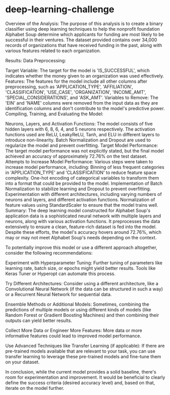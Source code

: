# deep-learning-challenge

Overview of the Analysis:
The purpose of this analysis is to create a binary classifier using deep learning techniques to help the nonprofit foundation Alphabet Soup determine which applicants for funding are most likely to be successful in their ventures. The dataset provided contains over 34,000 records of organizations that have received funding in the past, along with various features related to each organization.

Results:
Data Preprocessing:

Target Variable: The target for the model is 'IS_SUCCESSFUL', which indicates whether the money given to an organization was used effectively.
Features: The features for the model include all other columns after preprocessing, such as 'APPLICATION_TYPE', 'AFFILIATION', 'CLASSIFICATION', 'USE_CASE', 'ORGANIZATION', 'INCOME_AMT', 'SPECIAL_CONSIDERATIONS', and 'ASK_AMT'.
Variables to Remove: The 'EIN' and 'NAME' columns were removed from the input data as they are identification columns and don't contribute to the model's predictive power.
Compiling, Training, and Evaluating the Model:

Neurons, Layers, and Activation Functions: The model consists of five hidden layers with 6, 8, 6, 4, and 5 neurons respectively. The activation functions used are ReLU, LeakyReLU, Tanh, and ELU in different layers to introduce non-linearity. Batch Normalization and Dropout are used to regularize the model and prevent overfitting.
Target Model Performance: The target model performance was not explicitly stated, but the final model achieved an accuracy of approximately 72.76% on the test dataset.
Attempts to Increase Model Performance: Various steps were taken to increase model performance, including:
Binning of less frequent categories in 'APPLICATION_TYPE' and 'CLASSIFICATION' to reduce feature space complexity.
One-hot encoding of categorical variables to transform them into a format that could be provided to the model.
Implementation of Batch Normalization to stabilize learning and Dropout to prevent overfitting.
Experimentation with different architectures, including varying numbers of neurons and layers, and different activation functions.
Normalization of feature values using StandardScaler to ensure that the model trains well.
Summary:
The deep learning model constructed for Alphabet Soup's application data is a sophisticated neural network with multiple layers and neurons, along with various activation functions. It preprocesses the data extensively to ensure a clean, feature-rich dataset is fed into the model. Despite these efforts, the model's accuracy hovers around 72.76%, which may or may not meet Alphabet Soup's needs depending on the context.

To potentially improve this model or use a different approach altogether, consider the following recommendations:

Experiment with Hyperparameter Tuning: Further tuning of parameters like learning rate, batch size, or epochs might yield better results. Tools like Keras Tuner or Hyperopt can automate this process.

Try Different Architectures: Consider using a different architecture, like a Convolutional Neural Network (if the data can be structured in such a way) or a Recurrent Neural Network for sequential data.

Ensemble Methods or Additional Models: Sometimes, combining the predictions of multiple models or using different kinds of models (like Random Forest or Gradient Boosting Machines) and then combining their outputs can yield better results.

Collect More Data or Engineer More Features: More data or more informative features could lead to improved model performance.

Use Advanced Techniques like Transfer Learning (if applicable): If there are pre-trained models available that are relevant to your task, you can use transfer learning to leverage these pre-trained models and fine-tune them on your dataset.

In conclusion, while the current model provides a solid baseline, there's room for experimentation and improvement. It would be beneficial to clearly define the success criteria (desired accuracy level) and, based on that, iterate on the model further.
